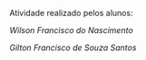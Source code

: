 Atividade realizado pelos alunos: 

*Wilson Francisco do Nascimento*

*Gilton Francisco de Souza Santos*

